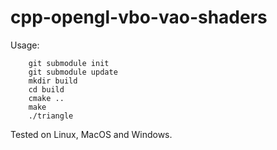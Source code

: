 # cpp-opengl-vbo-vao-shaders

Usage:

```
    git submodule init
    git submodule update
    mkdir build
    cd build
    cmake ..
    make
    ./triangle
```

Tested on Linux, MacOS and Windows.
